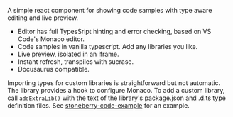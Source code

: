 A simple react component for showing code samples with type aware editing and live preview.

* Editor has full TypesSript hinting and error checking, based on VS Code's Monaco editor.
* Code samples in vanilla typescript. Add any libraries you like.
* Live preview, isolated in an iframe.
* Instant refresh, transpiles with sucrase.
* Docusaurus compatible.

Importing types for custom libraries is straightforward but not automatic.
The library provides a hook to configure Monaco. To add a custom library,
call `addExtraLib()` with the text of the library's package.json 
and .d.ts type definition files. See [stoneberry-code-example][] for an example. 

[stoneberry-code-example]: https://github.com/mighdoll/stoneberry-code-example/tree/main/src/StoneberryExample.tsx
